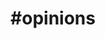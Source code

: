 ---
title    : "#opinions"
permalink            : "/tag/opinions"
category : "tag"
tags     :

- "#opinions"
---
